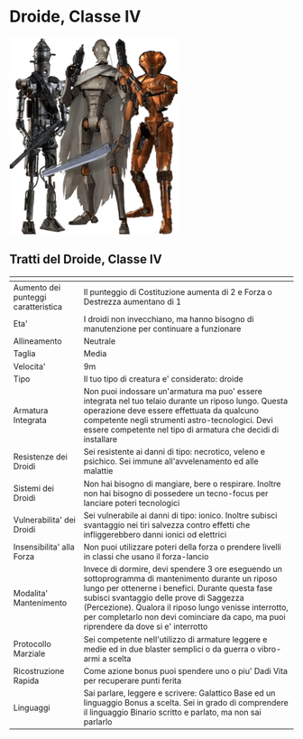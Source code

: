 # Droide, Classe IV

![droide_classe_IV](species_droidclass04.png)

## Tratti del Droide, Classe IV

|<!-- -->|<!-- -->
|---|---
|Aumento dei punteggi caratteristica|Il punteggio di Costituzione aumenta di 2 e Forza o Destrezza aumentano di 1
|Eta'|I droidi non invecchiano, ma hanno bisogno di manutenzione per continuare a funzionare
|Allineamento|Neutrale
|Taglia|Media
|Velocita'|9m
|Tipo|Il tuo tipo di creatura e' considerato: droide
|Armatura Integrata|Non puoi indossare un'armatura ma puo' essere integrata nel tuo telaio durante un riposo lungo. Questa operazione deve essere effettuata da qualcuno competente negli strumenti astro-tecnologici. Devi essere competente nel tipo di armatura che decidi di installare
|Resistenze dei Droidi|Sei resistente ai danni di tipo: necrotico, veleno e psichico. Sei immune all'avvelenamento ed alle malattie
|Sistemi dei Droidi|Non hai bisogno di mangiare, bere o respirare. Inoltre non hai bisogno di possedere un tecno-focus per lanciare poteri tecnologici
|Vulnerabilita' dei Droidi|Sei vulnerabile ai danni di tipo: ionico. Inoltre subisci svantaggio nei tiri salvezza contro effetti che infliggerebbero danni ionici od elettrici
|Insensibilita' alla Forza|Non puoi utilizzare poteri della forza o prendere livelli in classi che usano il forza-lancio
|Modalita' Mantenimento|Invece di dormire, devi spendere 3 ore eseguendo un sottoprogramma di mantenimento durante un riposo lungo per ottenerne i benefici. Durante questa fase subisci svantaggio delle prove di Saggezza (Percezione). Qualora il riposo lungo venisse interrotto, per completarlo non devi cominciare da capo, ma puoi riprendere da dove si e' interrotto
|Protocollo Marziale|Sei competente nell'utilizzo di armature leggere e medie ed in due blaster semplici o da guerra o vibro-armi a scelta
|Ricostruzione Rapida|Come azione bonus puoi spendere uno o piu' Dadi Vita per recuperare punti ferita
|Linguaggi|Sai parlare, leggere e scrivere: Galattico Base ed un linguaggio Bonus a scelta. Sei in grado di comprendere il linguaggio Binario scritto e parlato, ma non sai parlarlo
